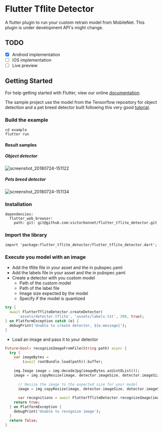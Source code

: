 # Flutter Tflite Detector

A flutter plugin to run your custom retrain model from MobileNet. This plugin is under development API's might change.

## TODO
- [x] Android implementation
- [ ] iOS implementation
- [ ] Live preview

## Getting Started

For help getting started with Flutter, view our online
[documentation](https://flutter.io/).

The sample project use the model from the Tensorflow repository for object detection and a pet breed detector built following this very good [tutorial](https://medium.com/tensorflow/training-and-serving-a-realtime-mobile-object-detector-in-30-minutes-with-cloud-tpus-b78971cf1193?linkId=54246631).

### Build the example
```
cd example
flutter run
```
#### Result samples

##### Object detector
![screenshot_20180724-151122](https://user-images.githubusercontent.com/951998/43141130-76e3dfb0-8f55-11e8-9603-882096c02ab6.png)
##### Pets breed detector
![screenshot_20180724-151134](https://user-images.githubusercontent.com/951998/43141133-789ef394-8f55-11e8-9b7e-24b23c3d0195.png)

### Installation

```
dependencies:
  flutter_web_browser: 
    path: git: git@github.com:victorbonnet/flutter_tflite_detector.git
```

### Import the library

```
import 'package:flutter_tflite_detector/flutter_tflite_detector.dart';
```

### Execute you model with an image

 * Add the tflite file in your asset and the in pubspec.yaml
 * Add the labels file in your asset and the in pubspec.yaml
 * Create a detector with you custom model
   * Path of the custom model
   * Path of the label file
   * Image size expected by the model
   * Specify if the model is quantized
```dart
try {
  await FlutterTfliteDetector.createDetector(
      'assets/detector.tflite', 'assets/labels.txt', 300, true);
} on PlatformException catch (e) {
  debugPrint('Unable to create detector, ${e.message}');
}
``` 

 * Load an image and pass it to your detector
```dart
Future<bool> recognizeImageFromFile(String path) async {
  try {
    var imageBytes =
        (await rootBundle.load(path)).buffer;
  
    img.Image image = img.decodeJpg(imageBytes.asUint8List());
    image = img.copyResize(image, detector.imageSize, detector.imageSize); //stretch
  
      // Resize the image to the expected size for your model
      image = img.copyResize(image, detector.imageSize, detector.imageSize); //stretch
    
      var recognitions = await FlutterTfliteDetector.recognizeImage(image);
    return true;
  } on PlatformException {
    debugPrint('Unable to recognize image');
  }
  return false;
}

```
